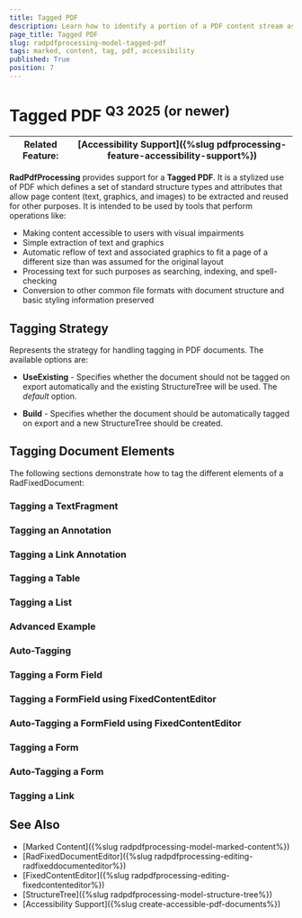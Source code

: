 ```yaml
---
title: Tagged PDF
description: Learn how to identify a portion of a PDF content stream as a marked-content element with the PdfProcessing library.
page_title: Tagged PDF
slug: radpdfprocessing-model-tagged-pdf
tags: marked, content, tag, pdf, accessibility
published: True
position: 7
---
```


# Tagged PDF <sup>Q3 2025 (or newer)</sup>

|Related Feature:|[Accessibility Support]({%slug pdfprocessing-feature-accessibility-support%})|
|----|----|


**RadPdfProcessing** provides support for a **Tagged PDF**. It is a stylized use of PDF which defines a set of standard structure types and attributes that allow page content (text, graphics, and images) to be extracted and reused for other purposes. It is intended to be used by tools that perform operations like:

* Making content accessible to users with visual impairments
* Simple extraction of text and graphics
* Automatic reflow of text and associated graphics to fit a page of a different size than was assumed for the original layout 
* Processing text for such purposes as searching, indexing, and spell-checking 
* Conversion to other common file formats with document structure and basic styling information preserved

## Tagging Strategy

Represents the strategy for handling tagging in PDF documents. The available options are:

* **UseExisting** - Specifies whether the document should not be tagged on export automatically and the existing StructureTree will be used. The *default* option.

* **Build** - Specifies whether the document should be automatically tagged on export and a new StructureTree should be created.

## Tagging Document Elements

The following sections demonstrate how to tag the different elements of a RadFixedDocument:

### Tagging a TextFragment

<snippet id='libraries-pdf-tagged-pdf-text-fragment'/>

### Tagging an Annotation 

<snippet id='libraries-pdf-tagged-pdf-annotation'/>

### Tagging a Link Annotation 

<snippet id='libraries-pdf-tag-link-annotation'/>

### Tagging a Table

<snippet id='libraries-pdf-tagged-pdf-table'/>

### Tagging a List

<snippet id='libraries-pdf-tagged-pdf-list'/>

### Advanced Example

<snippet id='libraries-pdf-tagged-pdf-advanced'/>

### Auto-Tagging 

<snippet id='libraries-pdf-tagged-pdf-auto-tagging'/>

### Tagging a Form Field

<snippet id='libraries-pdf-tagged-pdf-form-field'/>

### Tagging a FormField using FixedContentEditor

<snippet id='libraries-pdf-tagged-pdf-form-field-with-fixed-content-editor'/>

### Auto-Tagging a FormField using FixedContentEditor

<snippet id='libraries-pdf-tagged-pdf-form-field-with-fixed-content-editor-auto-tagging'/>

### Tagging a Form

<snippet id='libraries-pdf-tagged-pdf-form'/>

### Auto-Tagging a Form

<snippet id='libraries-pdf-tagged-pdf-form-auto-tagging'/>

### Tagging a Link

<snippet id='libraries-pdf-tagged-pdf-link'/>

## See Also

 * [Marked Content]({%slug radpdfprocessing-model-marked-content%})
 * [RadFixedDocumentEditor]({%slug radpdfprocessing-editing-radfixeddocumenteditor%})
 * [FixedContentEditor]({%slug radpdfprocessing-editing-fixedcontenteditor%}) 
 * [StructureTree]({%slug radpdfprocessing-model-structure-tree%})
 * [Accessibility Support]({%slug create-accessible-pdf-documents%})
